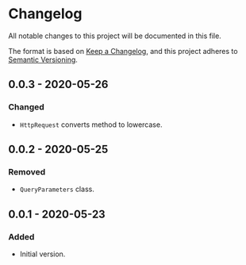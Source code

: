 # Changelog
All notable changes to this project will be documented in this file.

The format is based on [Keep a Changelog](https://keepachangelog.com/en/1.0.0/),
and this project adheres to [Semantic Versioning](https://semver.org/spec/v2.0.0.html).

## 0.0.3 - 2020-05-26
### Changed
- `HttpRequest` converts method to lowercase.

## 0.0.2 - 2020-05-25
### Removed
- `QueryParameters` class.

## 0.0.1 - 2020-05-23
### Added
- Initial version.

